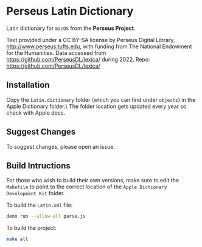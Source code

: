 
# Perseus Latin Dictionary

Latin dictionary for `macOS` from the **Perseus Project**.

Text provided under a CC BY-SA license by Perseus Digital Library,
http://www.perseus.tufts.edu, with funding from
The National Endowment for the Humanities.
Data accessed from https://github.com/PerseusDL/lexica/ during 2022.
Repo: https://github.com/PerseusDL/lexica/

## Installation

Copy the `Latin.dictionary` folder (which you can find under `objects`)
in the Apple Dictionary folder.\\
The folder location gets updated every year so check with Apple docs.

## Suggest Changes

To suggest changes, please open an issue.

## Build Intructions

For those who wish to build their own versions,
make sure to edit the `Makefile` to point to the correct location of the
`Apple Dictionary Development Kit` folder.

To build the `Latin.xml` file:

```sh
deno run --allow-all parse.js
```

To build the project:

```sh
make all
```